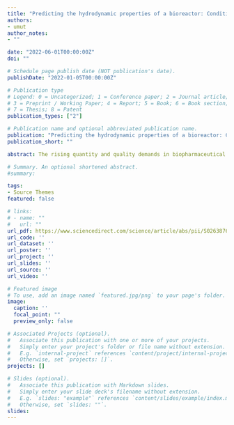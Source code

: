 ```yaml
---
title: "Predicting the hydrodynamic properties of a bioreactor: Conditional density estimation as a surrogate model for CFD simulations"
authors:
- umut
author_notes:
- ""

date: "2022-06-01T00:00:00Z"
doi: ""

# Schedule page publish date (NOT publication's date).
publishDate: "2022-01-05T00:00:00Z"

# Publication type
# Legend: 0 = Uncategorized; 1 = Conference paper; 2 = Journal article;
# 3 = Preprint / Working Paper; 4 = Report; 5 = Book; 6 = Book section;
# 7 = Thesis; 8 = Patent
publication_types: ["2"]

# Publication name and optional abbreviated publication name.
publication: "Predicting the hydrodynamic properties of a bioreactor: Conditional density estimation as a surrogate model for CFD simulations"
publication_short: ""

abstract: The rising quantity and quality demands in biopharmaceutical manufacturing require a deep understanding of the underlying bioprocesses. For this purpose, computational fluid dynamics (CFD) simulations are typically used to predict the hydrodynamics properties of a bioreactor, offering a toolset for process design. However, CFD approaches are computationally demanding and therefore often restricted to a small set of input parameters. Basic regression techniques can be used to predict the hydrodynamic properties for new input parameter values, but these surrogate models are only capable of interpolating simple statistics such as the mean or maximum of the CFD simulation results. We propose a novel approach that allows to interpolate the volume-averaged distributions of a hydrodynamic property instead of only a simple statistic. In doing so, we (i) obtain a computationally tractable model (ii) that is less expressive than a CFD simulation but more expressive than a basic regression model. The proposed approach has been applied to model the hydrodynamic stress and Kolmogorov length scale distributions using a CFD model of a sparged and stirred bioreactor. However, the methodology is generic and can be applied to further geometries and parameters.

# Summary. An optional shortened abstract.
#summary: 

tags:
- Source Themes
featured: false

# links:
# - name: ""
#   url: ""
url_pdf: https://www.sciencedirect.com/science/article/abs/pii/S0263876222001502
url_code: ''
url_dataset: ''
url_poster: ''
url_project: ''
url_slides: ''
url_source: ''
url_video: ''

# Featured image
# To use, add an image named `featured.jpg/png` to your page's folder. 
image:
  caption: ''
  focal_point: ""
  preview_only: false

# Associated Projects (optional).
#   Associate this publication with one or more of your projects.
#   Simply enter your project's folder or file name without extension.
#   E.g. `internal-project` references `content/project/internal-project/index.md`.
#   Otherwise, set `projects: []`.
projects: []

# Slides (optional).
#   Associate this publication with Markdown slides.
#   Simply enter your slide deck's filename without extension.
#   E.g. `slides: "example"` references `content/slides/example/index.md`.
#   Otherwise, set `slides: ""`.
slides:
---
```

